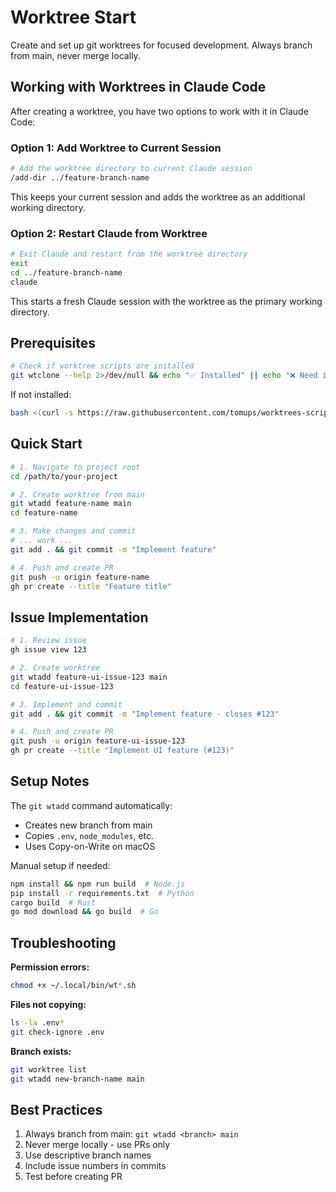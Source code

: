 # Worktree Start

Create and set up git worktrees for focused development. Always branch from main, never merge locally.

## Working with Worktrees in Claude Code

After creating a worktree, you have two options to work with it in Claude Code:

### Option 1: Add Worktree to Current Session
```bash
# Add the worktree directory to current Claude session
/add-dir ../feature-branch-name
```
This keeps your current session and adds the worktree as an additional working directory.

### Option 2: Restart Claude from Worktree
```bash
# Exit Claude and restart from the worktree directory
exit
cd ../feature-branch-name
claude
```
This starts a fresh Claude session with the worktree as the primary working directory.

## Prerequisites

```bash
# Check if worktree scripts are installed
git wtclone --help 2>/dev/null && echo "✅ Installed" || echo "❌ Need install"
```

If not installed:
```bash
bash <(curl -s https://raw.githubusercontent.com/tomups/worktrees-scripts/main/install.sh)
```

## Quick Start

```bash
# 1. Navigate to project root
cd /path/to/your-project

# 2. Create worktree from main
git wtadd feature-name main
cd feature-name

# 3. Make changes and commit
# ... work ...
git add . && git commit -m "Implement feature"

# 4. Push and create PR
git push -u origin feature-name
gh pr create --title "Feature title"
```

## Issue Implementation

```bash
# 1. Review issue
gh issue view 123

# 2. Create worktree
git wtadd feature-ui-issue-123 main
cd feature-ui-issue-123

# 3. Implement and commit
git add . && git commit -m "Implement feature - closes #123"

# 4. Push and create PR
git push -u origin feature-ui-issue-123
gh pr create --title "Implement UI feature (#123)"
```

## Setup Notes

The `git wtadd` command automatically:
- Creates new branch from main
- Copies `.env`, `node_modules`, etc.
- Uses Copy-on-Write on macOS

Manual setup if needed:
```bash
npm install && npm run build  # Node.js
pip install -r requirements.txt  # Python
cargo build  # Rust
go mod download && go build  # Go
```

## Troubleshooting

**Permission errors:**
```bash
chmod +x ~/.local/bin/wt*.sh
```

**Files not copying:**
```bash
ls -la .env*
git check-ignore .env
```

**Branch exists:**
```bash
git worktree list
git wtadd new-branch-name main
```

## Best Practices

1. Always branch from main: `git wtadd <branch> main`
2. Never merge locally - use PRs only
3. Use descriptive branch names
4. Include issue numbers in commits
5. Test before creating PR

